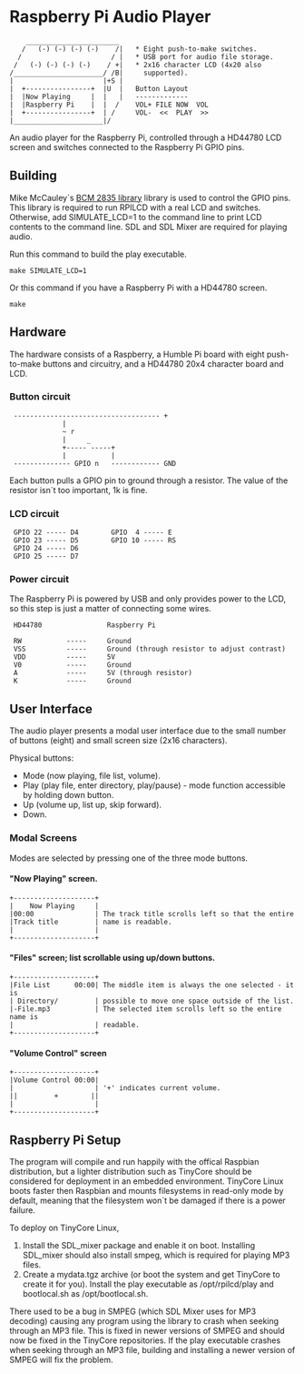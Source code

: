 Raspberry Pi Audio Player
=========================
        _______________________
       /   (-) (-) (-) (-)    /|   * Eight push-to-make switches.
      /                      / |   * USB port for audio file storage.
     /   (-) (-) (-) (-)    / +|   * 2x16 character LCD (4x20 also
    /______________________/ /B|     supported).
    |                      |+S |
    |  +----------------+  |U  |   Button Layout
    |  |Now Playing     |  |   |   -------------
    |  |Raspberry Pi    |  |  /    VOL+ FILE NOW  VOL
    |  +----------------+  | /     VOL-  <<  PLAY  >>
    |______________________|/

An audio player for the Raspberry Pi, controlled through a HD44780 LCD screen
and switches connected to the Raspberry Pi GPIO pins.

Building
--------

Mike McCauley`s [BCM 2835 library](http://www.airspayce.com/mikem/bcm2835/)
library is used to control the GPIO pins.  This library is required to run
RPILCD with a real LCD and switches.  Otherwise, add SIMULATE_LCD=1 to the
command line to print LCD contents to the command line.  SDL and SDL Mixer are
required for playing audio.

Run this command to build the play executable.

    make SIMULATE_LCD=1

Or this command if you have a Raspberry Pi with a HD44780 screen.

    make

Hardware
--------

The hardware consists of a Raspberry, a Humble Pi board with eight push-to-make
buttons and circuitry, and a HD44780 20x4 character board and LCD.

### Button circuit

     ------------------------------------ +
                 |
                 ~ r
                 |     _
                 +----- -----+
                 |           |
     -------------- GPIO n   ------------ GND

Each button pulls a GPIO pin to ground through a resistor.  The value of the
resistor isn`t too important, 1k is fine.

### LCD circuit

     GPIO 22 ----- D4        GPIO  4 ----- E
     GPIO 23 ----- D5        GPIO 10 ----- RS
     GPIO 24 ----- D6
     GPIO 25 ----- D7

### Power circuit

The Raspberry Pi is powered by USB and only provides power to the LCD, so this
step is just a matter of connecting some wires.

     HD44780                Raspberry Pi

     RW           -----     Ground
     VSS          -----     Ground (through resistor to adjust contrast)
     VDD          -----     5V
     V0           -----     Ground
     A            -----     5V (through resistor)
     K            -----     Ground

User Interface
--------------

The audio player presents a modal user interface due to the small number of
buttons (eight) and small screen size (2x16 characters).

Physical buttons:

* Mode (now playing, file list, volume).
* Play (play file, enter directory, play/pause) - mode function accessible by
  holding down button.
* Up (volume up, list up, skip forward).
* Down.


### Modal Screens

Modes are selected by pressing one of the three mode buttons.

#### "Now Playing" screen.

    +--------------------+
    |    Now Playing     |
    |00:00               | The track title scrolls left so that the entire
    |Track title         | name is readable.
    |                    |
    +--------------------+

#### "Files" screen; list scrollable using up/down buttons.

    +--------------------+
    |File List      00:00| The middle item is always the one selected - it is
    | Directory/         | possible to move one space outside of the list.
    |-File.mp3           | The selected item scrolls left so the entire name is
    |                    | readable.
    +--------------------+

#### "Volume Control" screen

    +--------------------+
    |Volume Control 00:00|
    |                    | '+' indicates current volume.
    ||         +        ||
    |                    |
    +--------------------+

Raspberry Pi Setup
------------------

The program will compile and run happily with the offical Raspbian
distribution, but a lighter distribution such as TinyCore should be considered
for deployment in an embedded environment.  TinyCore Linux boots faster then
Raspbian and mounts filesystems in read-only mode by default, meaning that the
filesystem won`t be damaged if there is a power failure.

To deploy on TinyCore Linux,

1. Install the SDL_mixer package and enable it on boot.  Installing SDL_mixer
   should also install smpeg, which is required for playing MP3 files.
2. Create a mydata.tgz archive (or boot the system and get TinyCore to create
   it for you).  Install the play executable as /opt/rpilcd/play and
   bootlocal.sh as /opt/bootlocal.sh.

There used to be a bug in SMPEG (which SDL Mixer uses for MP3 decoding) causing
any program using the library to crash when seeking through an MP3 file.  This
is fixed in newer versions of SMPEG and should now be fixed in the TinyCore
repositories.  If the play executable crashes when seeking through an MP3 file,
building and installing a newer version of SMPEG will fix the problem.

